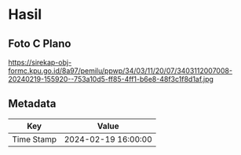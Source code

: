 # Hasil

## Foto C Plano

https://sirekap-obj-formc.kpu.go.id/8a97/pemilu/ppwp/34/03/11/20/07/3403112007008-20240219-155920--753a10d5-ff85-4ff1-b6e8-48f3c1f8d1af.jpg


## Metadata

| Key        | Value               |
| ---------- | ------------------- |
| Time Stamp | 2024-02-19 16:00:00 |



